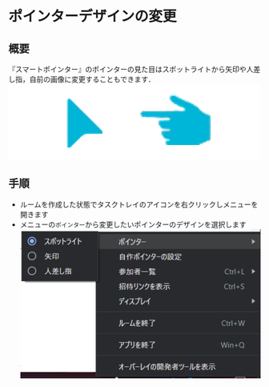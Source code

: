 # ポインターデザインの変更

## 概要

『スマートポインター』のポインターの見た目はスポットライトから矢印や人差し指，自前の画像に変更することもできます．
![矢印](../assets/arrow_finger.png)

## 手順

- ルームを作成した状態でタスクトレイのアイコンを右クリックしメニューを開きます
- メニューの`ポインター`から変更したいポインターのデザインを選択します
![ポインターデザイン選択](../assets/select_pointer_design.png)
